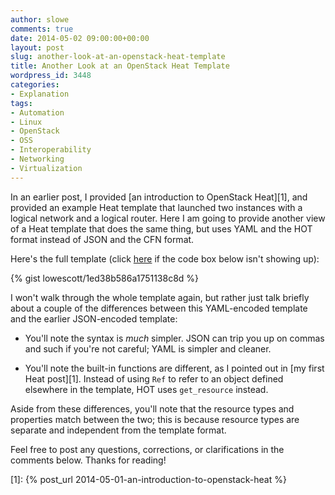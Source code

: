 ```yaml
---
author: slowe
comments: true
date: 2014-05-02 09:00:00+00:00
layout: post
slug: another-look-at-an-openstack-heat-template
title: Another Look at an OpenStack Heat Template
wordpress_id: 3448
categories:
- Explanation
tags:
- Automation
- Linux
- OpenStack
- OSS
- Interoperability
- Networking
- Virtualization
---
```


In an earlier post, I provided [an introduction to OpenStack Heat][1], and provided an example Heat template that launched two instances with a logical network and a logical router. Here I am going to provide another view of a Heat template that does the same thing, but uses YAML and the HOT format instead of JSON and the CFN format.

Here's the full template (click [here](https://gist.github.com/lowescott/1ed38b586a1751138c8d) if the code box below isn't showing up):

{% gist lowescott/1ed38b586a1751138c8d %}

I won't walk through the whole template again, but rather just talk briefly about a couple of the differences between this YAML-encoded template and the earlier JSON-encoded template:

* You'll note the syntax is _much_ simpler. JSON can trip you up on commas and such if you're not careful; YAML is simpler and cleaner.

* You'll note the built-in functions are different, as I pointed out in [my first Heat post][1]. Instead of using `Ref` to refer to an object defined elsewhere in the template, HOT uses `get_resource` instead.

Aside from these differences, you'll note that the resource types and properties match between the two; this is because resource types are separate and independent from the template format.

Feel free to post any questions, corrections, or clarifications in the comments below. Thanks for reading!

[1]: {% post_url 2014-05-01-an-introduction-to-openstack-heat %}
